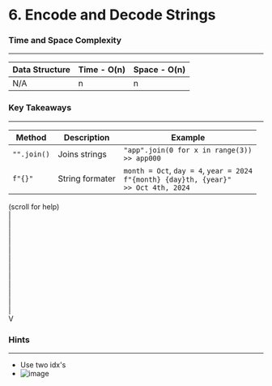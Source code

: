 # 6. Encode and Decode Strings

### Time and Space Complexity
---
| Data Structure | Time - O(n) | Space - O(n) | 
|--- |--- |--- | 
| N/A | n | n |

### Key Takeaways
---
| Method | Description | Example | 
|--- |--- |--- | 
| `"".join()` | Joins strings | `"app".join(0 for x in range(3))` <br /> `>> app000 `| 
| `f"{}"` | String formater | `month = Oct`, `day = 4`, `year = 2024` <br /> `f"{month} {day}th, {year}"` <br /> `>> Oct 4th, 2024` |

(scroll for help)<br />
|<br />
|<br />
|<br />
|<br />
|<br />
|<br />
|<br />
|<br />
|<br />
|<br />
|<br />
|<br />
V
 
### Hints
---
- Use two idx's
- ![image](https://github.com/user-attachments/assets/2ae474b0-a20a-4f9a-b941-86328d9c42a7)
